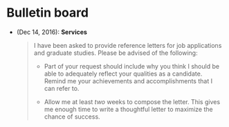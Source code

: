 # Bulletin board

- (Dec 14, 2016): **Services**

    > I have been asked to provide reference letters for job applications and
    > graduate studies.  Please be advised of the following:
    >
    > - Part of your request should include why you think I should be able to
    > adequately reflect your qualities as a candidate.  Remind me your
    > achievements and accomplishments that I can refer to.
    >
    > - Allow me at least *two* weeks to compose the letter.  This gives me
    > enough time to write a thoughtful letter to maximize the chance of
    > success.

